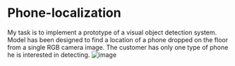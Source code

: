 # Phone-localization

My task is to implement a prototype of a visual object detection system.  Model has been designed to find a location of a phone dropped on the floor from a single RGB camera image. The customer has only one type of phone he is interested in detecting. 
  ![image](https://user-images.githubusercontent.com/115974245/211939023-9146b752-fab8-4da0-9f2c-695106362b08.png)
